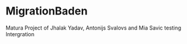 # MigrationBaden
Matura Project of Jhalak Yadav, Antonijs Svalovs and Mia Savic
testing Intergration